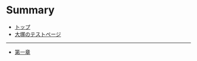 # Summary

* [トップ](README.md)
* [大塚のテストページ](da-zhong-306e-30c6-30b9-30c8-30da-30fc-30b8.md)

---

* [第一章](Chapter_01.md)

